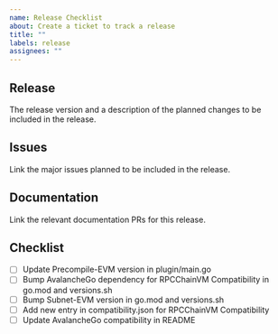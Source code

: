 ```yaml
---
name: Release Checklist
about: Create a ticket to track a release
title: ""
labels: release
assignees: ""
---
```


## Release

The release version and a description of the planned changes to be included in the release.

## Issues

Link the major issues planned to be included in the release.

## Documentation

Link the relevant documentation PRs for this release.

## Checklist

- [ ] Update Precompile-EVM version in plugin/main.go
- [ ] Bump AvalancheGo dependency for RPCChainVM Compatibility in go.mod and versions.sh
- [ ] Bump Subnet-EVM version in go.mod and versions.sh
- [ ] Add new entry in compatibility.json for RPCChainVM Compatibility
- [ ] Update AvalancheGo compatibility in README

